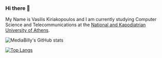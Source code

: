 ### Hi there 👋

My Name is Vasilis Kiriakopoulos and I am currently studying Computer Science and Telecommunications at the 
[National and Kapodiatrian University of Athens](https://www.di.uoa.gr/).

![MediaBilly's GitHub stats](https://github-readme-stats.vercel.app/api?username=mediabilly&show_icons=true&theme=radical)

[![Top Langs](https://github-readme-stats.vercel.app/api/top-langs/?username=mediabilly&layout=compact)](https://github.com/mediabilly)



<!--
**MediaBilly/MediaBilly** is a ✨ _special_ ✨ repository because its `README.md` (this file) appears on your GitHub profile.

Here are some ideas to get you started:

- 🔭 I’m currently working on ...
- 🌱 I’m currently learning ...
- 👯 I’m looking to collaborate on ...
- 🤔 I’m looking for help with ...
- 💬 Ask me about ...
- 📫 How to reach me: ...
- 😄 Pronouns: ...
- ⚡ Fun fact: ...
-->
